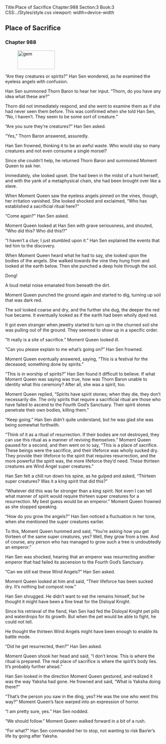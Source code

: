 Title:Place of Sacrifice 
Chapter:988 
Section:3 
Book:3 
CSS:../Styles/style.css 
viewport: width=device-width
  
## Place of Sacrifice
### Chapter 988
  
<figure>
	<img src="../Images/gem.gif" alt="gem" id="gem" width="120" height="60" />
</figure>
  

  
“Are they creatures or spirits?” Han Sen wondered, as he examined the eyeless angels with confusion.

Han Sen summoned Thorn Baron to hear her input. “Thorn, do you have any idea what these are?”

Thorn did not immediately respond, and she went to examine them as if she had never seen them before. This was confirmed when she told Han Sen, “No, I haven’t. They seem to be some sort of creature.”

“Are you sure they’re creatures?” Han Sen asked.

“Yes,” Thorn Baron answered, assuredly.

Han Sen frowned, thinking it to be an awful waste. Who would slay so many creatures and not even consume a single morsel?

Since she couldn’t help, he returned Thorn Baron and summoned Moment Queen to ask her.

Immediately, she looked upset. She had been in the midst of a hunt herself, and with the yank of a metaphysical chain, she had been brought over like a slave.

When Moment Queen saw the eyeless angels pinned on the vines, though, her irritation vanished. She looked shocked and exclaimed, “Who has established a sacrificial ritual here?”

“Come again?” Han Sen asked.

Moment Queen looked at Han Sen with grave seriousness, and shouted, “Who did this? Who did this!?”

“I haven’t a clue; I just stumbled upon it.” Han Sen explained the events that led him to the discovery.

When Moment Queen heard what he had to say, she looked upon the bodies of the angels. She walked towards the vine they hung from and looked at the earth below. Then she punched a deep hole through the soil.

Dong!

A loud metal noise emanated from beneath the dirt.

Moment Queen punched the ground again and started to dig, turning up soil that was dark red.

The soil looked coarse and dry, and the further she dug, the deeper the red hue became. It eventually looked as if the earth had been wholly dyed red.

It got even stranger when jewelry started to turn up in the churned soil she was pulling out of the ground. They seemed to show up in a specific order.

“It really is a site of sacrifice.” Moment Queen looked ill.

“Can you please explain to me what’s going on?” Han Sen frowned.

Moment Queen eventually answered, saying, “This is a festival for the deceased; something done by spirits.”

“This is in worship of spirits?” Han Sen found it difficult to believe. If what Moment Queen was saying was true, how was Thorn Baron unable to identity what this ceremony? After all, she was a spirit, too.

Moment Queen replied, “Spirits have spirit stones; when they die, they don’t necessarily die. The only spirits that require a sacrificial ritual are those who have failed to ascend to the Fourth God’s Sanctuary. Their spirit stones penetrate their own bodies, killing them.”

“Keep going.” Han Sen didn’t quite understand, but he was glad she was being somewhat forthwith.

“Think of it as a ritual of resurrection. If their bodies are not destroyed, they can use this ritual as a manner of reviving themselves.” Moment Queen paused for a second, and then went on to say, “This is a place of sacrifice. These beings were the sacrifice, and their lifeforce was wholly sucked dry. They provide their lifeforce to the spirit that requires resurrection, and the more powerful the spirit was, the more lifeforce they’d need. These thirteen creatures are Wind Angel super creatures.”

Han Sen felt a chill run down his spine, as he gulped and asked, “Thirteen super creatures? Was it a king spirit that did this?”

“Whatever did this was far stronger than a king spirit. Not even I can tell what manner of spirit would require thirteen super creatures for a resurrection. My best guess would be an emperor.” Moment Queen frowned as she stopped speaking.

“How do you grow the angels?” Han Sen noticed a fluctuation in her tone, when she mentioned the super creatures earlier.

To this, Moment Queen hummed and said, “You’re asking how you get thirteen of the same super creatures, yes? Well, they grow from a tree. And of course, any person who has managed to grow such a tree is undoubtedly an emperor.”

Han Sen was shocked, hearing that an emperor was resurrecting another emperor that had failed its ascension to the Fourth God’s Sanctuary.

“Can we still eat these Wind Angels?” Han Sen asked.

Moment Queen looked at him and said, “Their lifeforce has been sucked dry. It’s nothing but compost now.”

Han Sen shrugged. He didn’t want to eat the remains himself, but he thought it might have been a fine treat for the Disloyal Knight.

Since his retrieval of the fiend, Han Sen had fed the Disloyal Knight pet pills and waterdrops for its growth. But when the pet would be able to fight, he could not tell.

He thought the thirteen Wind Angels might have been enough to enable its battle mode.

“Did he get resurrected, then?” Han Sen asked.

Moment Queen shook her head and said, “I don’t know. This is where the ritual is prepared. The real place of sacrifice is where the spirit’s body lies. It’s probably further ahead.”

Han Sen looked in the direction Moment Queen gestured, and realized it was the way Yaksha had gone. He frowned and said, “What is Yaksha doing there?”

“That’s the person you saw in the ding, yes? He was the one who went this way?” Moment Queen’s face warped into an expression of horror.

“I am pretty sure, yes.” Han Sen nodded.

“We should follow.” Moment Queen walked forward in a bit of a rush.

“For what?” Han Sen commanded her to stop, not wanting to risk Bao’er’s life by going after Yaksha.